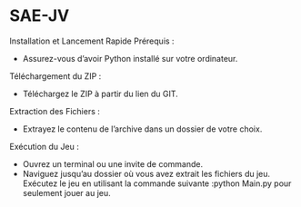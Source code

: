 # SAE-JV

Installation et Lancement Rapide
Prérequis :
- Assurez-vous d’avoir Python installé sur votre ordinateur.

Téléchargement du ZIP :
- Téléchargez le ZIP à partir du lien du GIT.

Extraction des Fichiers :
- Extrayez le contenu de l’archive dans un dossier de votre choix.

Exécution du Jeu :
- Ouvrez un terminal ou une invite de commande. 
- Naviguez jusqu’au dossier où vous avez extrait les fichiers du jeu.
Exécutez le jeu en utilisant la commande suivante :python Main.py pour seulement jouer au jeu.
